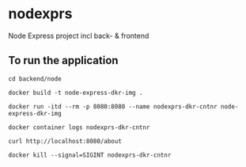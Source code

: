 # nodexprs
Node Express project incl back- &amp; frontend 

## To run the application

`cd backend/node`

`docker build -t node-express-dkr-img .`

`docker run -itd --rm -p 8080:8080 --name nodexprs-dkr-cntnr node-express-dkr-img`

`docker container logs nodexprs-dkr-cntnr`

`curl http://localhost:8080/about`

`docker kill --signal=SIGINT nodexprs-dkr-cntnr`
